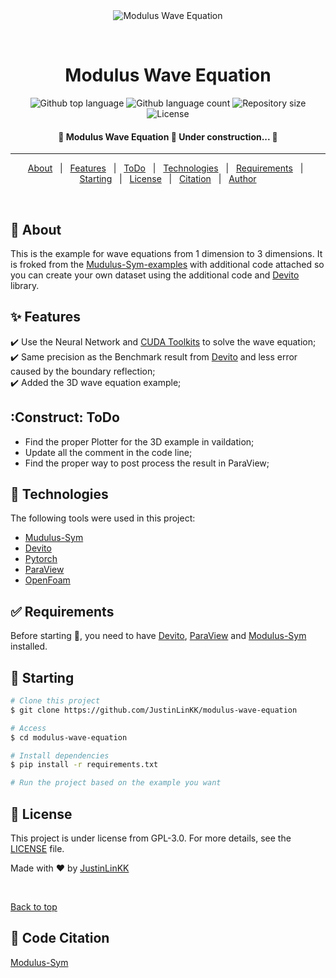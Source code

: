 <div align="center" id="top"> 
  <img src="./.github/app.gif" alt="Modulus Wave Equation" />

  &#xa0;

  <!-- <a href="https://moduluswaveequation.netlify.app">Demo</a> -->
</div>

<h1 align="center">Modulus Wave Equation</h1>

<p align="center">
  <img alt="Github top language" src="https://img.shields.io/github/languages/top/JustinLinKK/modulus-wave-equation?color=56BEB8">

  <img alt="Github language count" src="https://img.shields.io/github/languages/count/JustinLinKK/modulus-wave-equation?color=56BEB8">

  <img alt="Repository size" src="https://img.shields.io/github/repo-size/JustinLinKK/modulus-wave-equation?color=56BEB8">

  <img alt="License" src="https://img.shields.io/github/license/JustinLinKK/modulus-wave-equation?color=56BEB8">

  <!-- <img alt="Github issues" src="https://img.shields.io/github/issues/JustinLinKK/modulus-wave-equation?color=56BEB8" /> -->

  <!-- <img alt="Github forks" src="https://img.shields.io/github/forks/JustinLinKK/modulus-wave-equation?color=56BEB8" /> -->

  <!-- <img alt="Github stars" src="https://img.shields.io/github/stars/JustinLinKK/modulus-wave-equation?color=56BEB8" /> -->
</p>

<!-- Status -->

<h4 align="center"> 
	🚧  Modulus Wave Equation 🚀 Under construction...  🚧
</h4> 

<hr>

<p align="center">
  <a href="#dart-about">About</a> &#xa0; | &#xa0; 
  <a href="#sparkles-features">Features</a> &#xa0; | &#xa0;
  <a href="#construction-ToDo">ToDo</a> &#xa0; | &#xa0;
  <a href="#rocket-technologies">Technologies</a> &#xa0; | &#xa0;
  <a href="#white_check_mark-requirements">Requirements</a> &#xa0; | &#xa0;
  <a href="#checkered_flag-starting">Starting</a> &#xa0; | &#xa0;
  <a href="#memo-license">License</a> &#xa0; | &#xa0;
  <a href="#memo-Citation">Citation</a> &#xa0; | &#xa0;
  <a href="https://github.com/JustinLinKK" target="_blank">Author</a>
</p>

<br>

## :dart: About ##

This is the example for wave equations from 1 dimension to 3 dimensions. It is froked from the [Mudulus-Sym-examples](https://docs.nvidia.com/deeplearning/modulus/modulus-sym/user_guide/foundational/1d_wave_equation.html) with additional code attached so you can create your own dataset using the additional code and [Devito](https://www.devitoproject.org/) library.

## :sparkles: Features ##

:heavy_check_mark: Use the Neural Network and [CUDA Toolkits](https://docs.nvidia.com/cuda/doc/index.html) to solve the wave equation;\
:heavy_check_mark: Same precision as the Benchmark result from [Devito](https://www.devitoproject.org/) and less error caused by the boundary reflection;\
:heavy_check_mark: Added the 3D wave equation example;

## :Construct: ToDo ##

- Find the proper Plotter for the 3D example in vaildation;
- Update all the comment in the code line;
- Find the proper way to post process the result in ParaView;


## :rocket: Technologies ##

The following tools were used in this project:

- [Mudulus-Sym](https://docs.nvidia.com/deeplearning/modulus/modulus-sym/user_guide/getting_started/installation.html)
- [Devito](https://www.devitoproject.org/)
- [Pytorch](https://pytorch.org/)
- [ParaView](https://www.paraview.org/)
- [OpenFoam](https://www.openfoam.com/)

## :white_check_mark: Requirements ##

Before starting :checkered_flag:, you need to have [Devito](https://www.devitoproject.org/), [ParaView](https://www.paraview.org/) and [Modulus-Sym](https://docs.nvidia.com/deeplearning/modulus/modulus-sym/user_guide/getting_started/installation.html) installed.

## :checkered_flag: Starting ##

```bash
# Clone this project
$ git clone https://github.com/JustinLinKK/modulus-wave-equation

# Access
$ cd modulus-wave-equation

# Install dependencies
$ pip install -r requirements.txt

# Run the project based on the example you want
```

## :memo: License ##

This project is under license from GPL-3.0. For more details, see the [LICENSE](LICENSE.md) file.


Made with :heart: by <a href="https://github.com/JustinLinKK" target="_blank">JustinLinKK</a>

&#xa0;

<a href="#top">Back to top</a>

## :memo: Code Citation ##
[Modulus-Sym](https://github.com/NVIDIA/modulus-sym)

